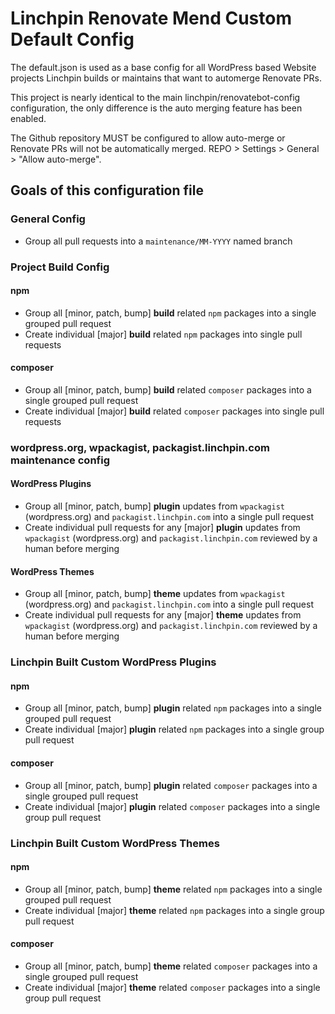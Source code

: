 # Linchpin Renovate Mend Custom Default Config

The default.json is used as a base config for all WordPress based Website projects Linchpin builds or maintains that want to automerge Renovate PRs.

This project is nearly identical to the main linchpin/renovatebot-config configuration, the only difference is the auto merging feature has been enabled.

The Github repository MUST be configured to allow auto-merge or Renovate PRs will not be automatically merged. REPO > Settings > General > "Allow auto-merge".

## Goals of this configuration file

### General Config
- Group all pull requests into a `maintenance/MM-YYYY` named branch

### Project Build Config

#### npm
- Group all [minor, patch, bump] **build** related `npm` packages into a single grouped pull request
- Create individual [major] **build** related `npm` packages into single pull requests

#### composer
- Group all [minor, patch, bump] **build** related `composer` packages into a single grouped pull request
- Create individual [major] **build** related `composer` packages into single pull requests

### wordpress.org, wpackagist, packagist.linchpin.com maintenance config

#### WordPress Plugins
- Group all [minor, patch, bump] **plugin** updates from `wpackagist` (wordpress.org) and `packagist.linchpin.com` into a single pull request
- Create individual pull requests for any [major] **plugin** updates from `wpackagist` (wordpress.org) and `packagist.linchpin.com` reviewed by a human before merging

#### WordPress Themes
- Group all [minor, patch, bump] **theme** updates from `wpackagist` (wordpress.org) and `packagist.linchpin.com` into a single pull request
- Create individual pull requests for any [major] **theme** updates from `wpackagist` (wordpress.org) and `packagist.linchpin.com` reviewed by a human before merging

### Linchpin Built Custom WordPress Plugins

#### npm
- Group all [minor, patch, bump] **plugin** related `npm` packages into a single grouped pull request
- Create individual [major] **plugin** related `npm` packages into a single group pull request

#### composer
- Group all [minor, patch, bump] **plugin** related `composer` packages into a single grouped pull request
- Create individual [major] **plugin** related `composer` packages into a single group pull request

### Linchpin Built Custom WordPress Themes
#### npm
- Group all [minor, patch, bump] **theme** related `npm` packages into a single grouped pull request
- Create individual [major] **theme** related `npm` packages into a single group pull request

#### composer
- Group all [minor, patch, bump] **theme** related `composer` packages into a single grouped pull request
- Create individual [major] **theme** related `composer` packages into a single group pull request
